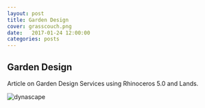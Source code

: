 ```yaml
---
layout: post
title: Garden Design
cover: grasscouch.png
date:   2017-01-24 12:00:00
categories: posts
---
```


## Garden Design


Article on Garden Design Services using Rhinoceros 5.0 and Lands. 

![dynascape](/flex/images/74k.jpg) 
